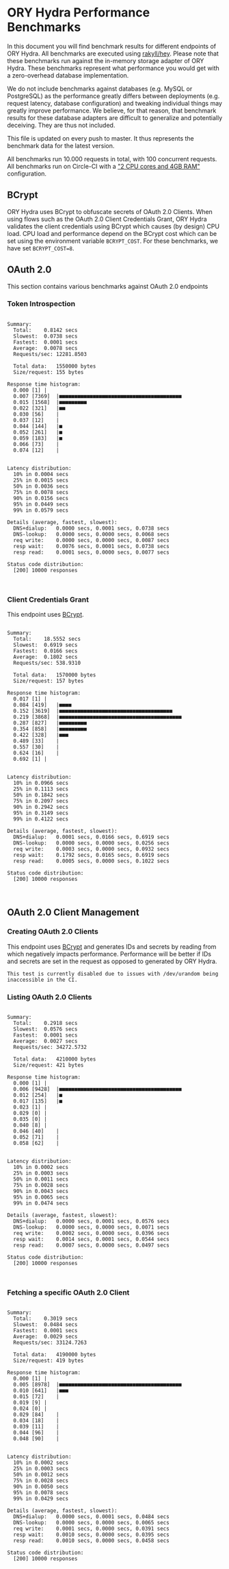 # ORY Hydra Performance Benchmarks

In this document you will find benchmark results for different endpoints of ORY Hydra. All benchmarks are executed
using [rakyll/hey](https://github.com/rakyll/hey). Please note that these benchmarks run against the in-memory storage
adapter of ORY Hydra. These benchmarks represent what performance you would get with a zero-overhead database implementation.

We do not include benchmarks against databases (e.g. MySQL or PostgreSQL) as the performance greatly differs between
deployments (e.g. request latency, database configuration) and tweaking individual things may greatly improve performance.
We believe, for that reason, that benchmark results for these database adapters are difficult to generalize and potentially
deceiving. They are thus not included.

This file is updated on every push to master. It thus represents the benchmark data for the latest version.

All benchmarks run 10.000 requests in total, with 100 concurrent requests. All benchmarks run on Circle-CI with a
["2 CPU cores and 4GB RAM"](https://support.circleci.com/hc/en-us/articles/360000489307-Why-do-my-tests-take-longer-to-run-on-CircleCI-than-locally-)
configuration.

## BCrypt

ORY Hydra uses BCrypt to obfuscate secrets of OAuth 2.0 Clients. When using flows such as the OAuth 2.0 Client Credentials
Grant, ORY Hydra validates the client credentials using BCrypt which causes (by design) CPU load. CPU load and performance
depend on the BCrypt cost which can be set using the environment variable `BCRYPT_COST`. For these benchmarks,
we have set `BCRYPT_COST=8`.

## OAuth 2.0

This section contains various benchmarks against OAuth 2.0 endpoints

### Token Introspection

```

Summary:
  Total:	0.8142 secs
  Slowest:	0.0738 secs
  Fastest:	0.0001 secs
  Average:	0.0078 secs
  Requests/sec:	12281.8503
  
  Total data:	1550000 bytes
  Size/request:	155 bytes

Response time histogram:
  0.000 [1]	|
  0.007 [7369]	|■■■■■■■■■■■■■■■■■■■■■■■■■■■■■■■■■■■■■■■■
  0.015 [1568]	|■■■■■■■■■
  0.022 [321]	|■■
  0.030 [56]	|
  0.037 [12]	|
  0.044 [144]	|■
  0.052 [261]	|■
  0.059 [183]	|■
  0.066 [73]	|
  0.074 [12]	|


Latency distribution:
  10% in 0.0004 secs
  25% in 0.0015 secs
  50% in 0.0036 secs
  75% in 0.0078 secs
  90% in 0.0156 secs
  95% in 0.0449 secs
  99% in 0.0579 secs

Details (average, fastest, slowest):
  DNS+dialup:	0.0000 secs, 0.0001 secs, 0.0738 secs
  DNS-lookup:	0.0000 secs, 0.0000 secs, 0.0068 secs
  req write:	0.0000 secs, 0.0000 secs, 0.0087 secs
  resp wait:	0.0076 secs, 0.0001 secs, 0.0738 secs
  resp read:	0.0001 secs, 0.0000 secs, 0.0077 secs

Status code distribution:
  [200]	10000 responses



```

### Client Credentials Grant

This endpoint uses [BCrypt](#bcrypt).

```

Summary:
  Total:	18.5552 secs
  Slowest:	0.6919 secs
  Fastest:	0.0166 secs
  Average:	0.1802 secs
  Requests/sec:	538.9310
  
  Total data:	1570000 bytes
  Size/request:	157 bytes

Response time histogram:
  0.017 [1]	|
  0.084 [419]	|■■■■
  0.152 [3619]	|■■■■■■■■■■■■■■■■■■■■■■■■■■■■■■■■■■■■■
  0.219 [3868]	|■■■■■■■■■■■■■■■■■■■■■■■■■■■■■■■■■■■■■■■■
  0.287 [827]	|■■■■■■■■■
  0.354 [858]	|■■■■■■■■■
  0.422 [328]	|■■■
  0.489 [33]	|
  0.557 [30]	|
  0.624 [16]	|
  0.692 [1]	|


Latency distribution:
  10% in 0.0966 secs
  25% in 0.1113 secs
  50% in 0.1842 secs
  75% in 0.2097 secs
  90% in 0.2942 secs
  95% in 0.3149 secs
  99% in 0.4122 secs

Details (average, fastest, slowest):
  DNS+dialup:	0.0001 secs, 0.0166 secs, 0.6919 secs
  DNS-lookup:	0.0000 secs, 0.0000 secs, 0.0256 secs
  req write:	0.0003 secs, 0.0000 secs, 0.0932 secs
  resp wait:	0.1792 secs, 0.0165 secs, 0.6919 secs
  resp read:	0.0005 secs, 0.0000 secs, 0.1022 secs

Status code distribution:
  [200]	10000 responses



```

## OAuth 2.0 Client Management

### Creating OAuth 2.0 Clients

This endpoint uses [BCrypt](#bcrypt) and generates IDs and secrets by reading from  which negatively impacts
performance. Performance will be better if IDs and secrets are set in the request as opposed to generated by ORY Hydra.

```
This test is currently disabled due to issues with /dev/urandom being inaccessible in the CI.
```

### Listing OAuth 2.0 Clients

```

Summary:
  Total:	0.2918 secs
  Slowest:	0.0576 secs
  Fastest:	0.0001 secs
  Average:	0.0027 secs
  Requests/sec:	34272.5732
  
  Total data:	4210000 bytes
  Size/request:	421 bytes

Response time histogram:
  0.000 [1]	|
  0.006 [9428]	|■■■■■■■■■■■■■■■■■■■■■■■■■■■■■■■■■■■■■■■■
  0.012 [254]	|■
  0.017 [135]	|■
  0.023 [1]	|
  0.029 [0]	|
  0.035 [0]	|
  0.040 [8]	|
  0.046 [40]	|
  0.052 [71]	|
  0.058 [62]	|


Latency distribution:
  10% in 0.0002 secs
  25% in 0.0003 secs
  50% in 0.0011 secs
  75% in 0.0028 secs
  90% in 0.0043 secs
  95% in 0.0065 secs
  99% in 0.0474 secs

Details (average, fastest, slowest):
  DNS+dialup:	0.0000 secs, 0.0001 secs, 0.0576 secs
  DNS-lookup:	0.0000 secs, 0.0000 secs, 0.0071 secs
  req write:	0.0002 secs, 0.0000 secs, 0.0396 secs
  resp wait:	0.0014 secs, 0.0001 secs, 0.0544 secs
  resp read:	0.0007 secs, 0.0000 secs, 0.0497 secs

Status code distribution:
  [200]	10000 responses



```

### Fetching a specific OAuth 2.0 Client

```

Summary:
  Total:	0.3019 secs
  Slowest:	0.0484 secs
  Fastest:	0.0001 secs
  Average:	0.0029 secs
  Requests/sec:	33124.7263
  
  Total data:	4190000 bytes
  Size/request:	419 bytes

Response time histogram:
  0.000 [1]	|
  0.005 [8978]	|■■■■■■■■■■■■■■■■■■■■■■■■■■■■■■■■■■■■■■■■
  0.010 [641]	|■■■
  0.015 [72]	|
  0.019 [9]	|
  0.024 [0]	|
  0.029 [84]	|
  0.034 [18]	|
  0.039 [11]	|
  0.044 [96]	|
  0.048 [90]	|


Latency distribution:
  10% in 0.0002 secs
  25% in 0.0003 secs
  50% in 0.0012 secs
  75% in 0.0028 secs
  90% in 0.0050 secs
  95% in 0.0078 secs
  99% in 0.0429 secs

Details (average, fastest, slowest):
  DNS+dialup:	0.0000 secs, 0.0001 secs, 0.0484 secs
  DNS-lookup:	0.0000 secs, 0.0000 secs, 0.0065 secs
  req write:	0.0001 secs, 0.0000 secs, 0.0391 secs
  resp wait:	0.0010 secs, 0.0000 secs, 0.0395 secs
  resp read:	0.0010 secs, 0.0000 secs, 0.0458 secs

Status code distribution:
  [200]	10000 responses



```
